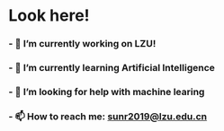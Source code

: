 # Look here!
### - 🔭 I’m currently working on LZU!
### - 🌱 I’m currently learning Artificial Intelligence
### - 🤔 I’m looking for help with machine learing
### - 📫 How to reach me: sunr2019@lzu.edu.cn


